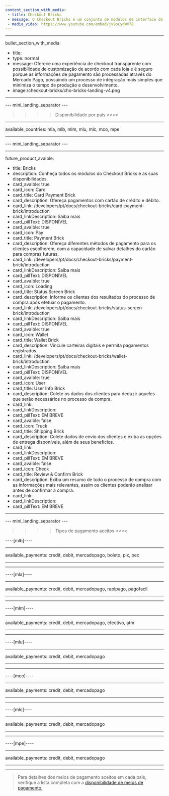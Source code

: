 ```yaml
---
content_section_with_media: 
 - title: Checkout Bricks
 - message: O Checkout Bricks é um conjunto de módulos de interface do usuário que já vêm prontos para o front-end e são otimizados para uma melhor usabilidade e conversão. Cada Brick pode ser utilizado de forma independente ou em conjunto, formando a experiência de um checkout completo.
 - media_video: https://www.youtube.com/embed/jv9oCydWV78
---
```


---
bullet_section_with_media: 
 - title: 
 - type: normal
 - message: Oferece uma experiência de checkout transparente com possibilidade de customização de acordo com cada loja e é seguro porque as informações de pagamento são processadas através do Mercado Pago, possuindo um processo de integração mais simples que minimiza o tempo de produção e desenvolvimento.
 - image:/checkout-bricks/cho-bricks-landing-v4.png
---

--- mini_landing_separator ---

>>>> Disponibilidade por país <<<<
---
available_countries: mla, mlb, mlm, mlu, mlc, mco, mpe

---

--- mini_landing_separator ---

---
future_product_avaible: 
 - title: Bricks
 - description: Conheça todos os módulos do Checkout Bricks e as suas disponibilidades.
 - card_avaible: true
 - card_icon: Card
 - card_title: Card Payment Brick
 - card_description: Ofereça pagamentos com cartão de crédito e débito.
 - card_link: /developers/pt/docs/checkout-bricks/card-payment-brick/introduction
 - card_linkDescription: Saiba mais
 - card_pillText: DISPONÍVEL
 - card_avaible: true
 - card_icon: Pay
 - card_title: Payment Brick
 - card_description: Ofereça diferentes métodos de pagamento para os clientes escolherem, com a capacidade de salvar detalhes do cartão para compras futuras.
 - card_link: /developers/pt/docs/checkout-bricks/payment-brick/introduction
 - card_linkDescription: Saiba mais
 - card_pillText: DISPONÍVEL
 - card_avaible: true
 - card_icon: Loading
 - card_title: Status Screen Brick
 - card_description: Informe os clientes dos resultados do processo de compra após efetuar o pagamento.
 - card_link: /developers/pt/docs/checkout-bricks/status-screen-brick/introduction
 - card_linkDescription: Saiba mais
 - card_pillText: DISPONÍVEL
 - card_avaible: true
 - card_icon: Wallet
 - card_title: Wallet Brick
 - card_description: Vincule carteiras digitais e permita pagamentos registrados.
 - card_link: /developers/pt/docs/checkout-bricks/wallet-brick/introduction
 - card_linkDescription: Saiba mais
 - card_pillText: DISPONÍVEL
 - card_avaible: true
 - card_icon: User
 - card_title: User Info Brick
 - card_description: Colete os dados dos clientes para deduzir aqueles que serão necessários no processo de compra.
 - card_link:
 - card_linkDescription:
 - card_pillText: EM BREVE
 - card_avaible: false
 - card_icon: Truck
 - card_title: Shipping Brick
 - card_description: Colete dados de envio dos clientes e exiba as opções de entrega disponíveis, além de seus benefícios.
 - card_link:
 - card_linkDescription:
 - card_pillText: EM BREVE
 - card_avaible: false
 - card_icon: Check
 - card_title: Review & Confirm Brick
 - card_description: Exiba um resumo de todo o processo de compra com as informações mais relevantes, assim os clientes poderão analisar antes de confirmar a compra.
 - card_link:
 - card_linkDescription:
 - card_pillText: EM BREVE
---

--- mini_landing_separator ---
>>>> Tipos de pagamento aceitos <<<<

----[mlb]----

---
available_payments: credit, debit, mercadopago, boleto, pix, pec

---

------------

----[mla]---- 

---
available_payments: credit, debit, mercadopago, rapipago, pagofacil

---
------------

----[mlm]---- 

---
available_payments: credit, debit, mercadopago, efectivo, atm

---
------------

----[mlu]---- 

---
available_payments: credit, debit, mercadopago

---
------------

----[mco]---- 

---
available_payments: credit, debit, mercadopago

---
------------

----[mlc]---- 

---
available_payments: credit, debit, mercadopago

---
------------

----[mpe]---- 

---
available_payments: credit, debit, mercadopago

---
------------

> Para detalhes dos meios de pagamento aceitos em cada país, verifique a lista completa com a [disponibilidade de meios de pagamento.](/developers/pt/docs/sales-processing/payment-methods)